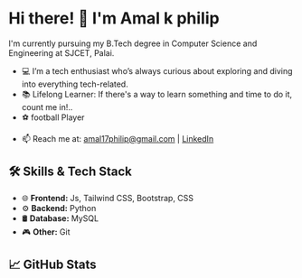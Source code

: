 # Hi there! 👋 I'm Amal k philip
I'm currently pursuing my B.Tech degree in Computer Science and Engineering at SJCET, Palai.

* 💻 I’m a tech enthusiast who’s always curious about exploring and diving into everything tech-related.
* 📚 Lifelong Learner: If there's a way to learn something and time to do it, count me in!..
* ⚽ football Player

- 📫 Reach me at: amal17philip@gmail.com | [LinkedIn](https://www.linkedin.com/in/amal-k-philip-485863343/) 

## 🛠 Skills & Tech Stack

- 🌐 **Frontend:** Js, Tailwind CSS, Bootstrap, CSS
- ⚙️ **Backend:**  Python
- 🛢 **Database:**  MySQL
- 🎮 **Other:**  Git

## 📈 GitHub Stats

